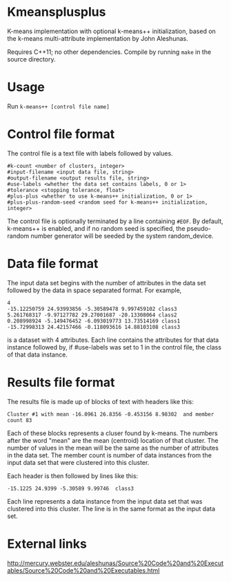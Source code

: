 Kmeansplusplus
==============

K-means implementation with optional k-means++ initialization, based on the k-means multi-attribute implementation
by John Aleshunas.

Requires C++11; no other dependencies. Compile by running `make` in the source directory.

Usage
=====

Run `k-means++ [control file name]`

Control file format
===================

The control file is a text file with labels followed by values.

```
#k-count <number of clusters, integer>
#input-filename <input data file, string>
#output-filename <output results file, string>
#use-labels <whether the data set contains labels, 0 or 1>
#tolerance <stopping tolerance, float>
#plus-plus <whether to use k-means++ initialization, 0 or 1>
#plus-plus-random-seed <random seed for k-means++ initialization, integer>
```

The control file is optionally terminated by a line containing `#EOF`. By default, k-means++ is enabled, and if no random seed is specified, the pseudo-random number generator will be seeded by the system random_device.

Data file format
================

The input data set begins with the number of attributes in the data set followed by the data in space separated format. For example,
```
4
-15.12250759 24.93993856 -5.30589478 9.997459102 class3
5.261768317 -9.97127782 29.27001687 -20.13308064 class2
0.208998924 -5.149476452 -6.093019773 13.73514169 class1
-15.72998313 24.42157466 -0.118093616 14.88103108 class3
```
is a dataset with 4 attributes. Each line contains the attributes for that data instance followed by, if #use-labels was set to 1 in the control file, the class of that data instance.

Results file format
===================

The results file is made up of blocks of text with headers like this:
```
Cluster #1 with mean -16.0961 26.8356 -0.453156 8.98302  and member count 83
```
Each of these blocks represents a cluser found by k-means. The numbers after the word "mean" are the mean (centroid) location of that cluster. The number of values in the mean will be the same as the number of attributes in the data set. The member count is number of data instances from the input data set that were clustered into this cluster.

Each header is then followed by lines like this:
```
-15.1225 24.9399 -5.30589 9.99746  class3
````
Each line represents a data instance from the input data set that was clustered into this cluster. The line is in the same format as the input data set.

External links
==============
http://mercury.webster.edu/aleshunas/Source%20Code%20and%20Executables/Source%20Code%20and%20Executables.html
